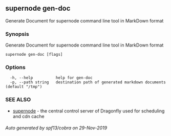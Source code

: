 ## supernode gen-doc

Generate Document for supernode command line tool in MarkDown format

### Synopsis

Generate Document for supernode command line tool in MarkDown format

```
supernode gen-doc [flags]
```

### Options

```
  -h, --help          help for gen-doc
  -p, --path string   destination path of generated markdown documents (default "/tmp")
```

### SEE ALSO

* [supernode](supernode.md)	 - the central control server of Dragonfly used for scheduling and cdn cache

###### Auto generated by spf13/cobra on 29-Nov-2019
